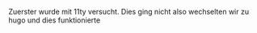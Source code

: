 Zuerster wurde mit 11ty versucht. Dies ging nicht also wechselten wir zu hugo und dies funktionierte